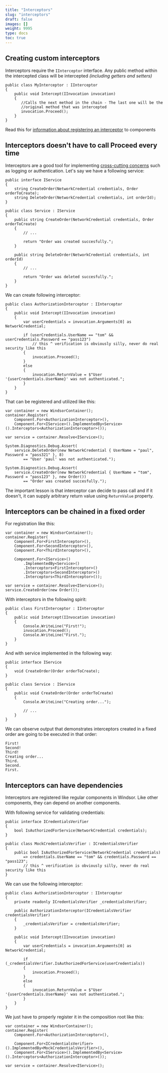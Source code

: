 ```yaml
---
title: "Interceptors"
slug: "interceptors"
draft: false
images: []
weight: 9995
type: docs
toc: true
---
```


## Creating custom interceptors
Interceptors require the `IInterceptor` interface. Any public method within the intercepted class will be intercepted _(including getters and setters)_

    public class MyInterceptor : IInterceptor
    {
        public void Intercept(IInvocation invocation)
        {
           //Calls the next method in the chain - The last one will be the 
           //original method that was intercepted
           invocation.Proceed();
        }
    }

Read this for [information about registering an interceptor][1] to components


  [1]: https://www.wikiod.com/castle-windsor/installers#Interceptors

## Interceptors doesn't have to call Proceed every time
Interceptors are a good tool for implementing [cross-cutting concerns](https://en.wikipedia.org/wiki/Cross-cutting_concern) such as logging or authentication. Let's say we have a following service:

    public interface IService
    {
        string CreateOrder(NetworkCredential credentials, Order orderToCreate);
        string DeleteOrder(NetworkCredential credentials, int orderId);
    }

    public class Service : IService
    {
        public string CreateOrder(NetworkCredential credentials, Order orderToCreate)
        {
            // ...

            return "Order was created succesfully.";
        }

        public string DeleteOrder(NetworkCredential credentials, int orderId)
        {
            // ...

            return "Order was deleted succesfully.";
        }
    }

We can create following interceptor:

    public class AuthorizationInterceptor : IInterceptor
    {
        public void Intercept(IInvocation invocation)
        {
            var userCredentials = invocation.Arguments[0] as NetworkCredential;
            
            if (userCredentials.UserName == "tom" && userCredentials.Password == "pass123")
                // this ^ verification is obviously silly, never do real security like this
            {
                invocation.Proceed();
            }
            else
            {
                invocation.ReturnValue = $"User '{userCredentials.UserName}' was not authenticated.";
            }
        }
    }

That can be registered and utilized like this:

    var container = new WindsorContainer();
    container.Register(
        Component.For<AuthorizationInterceptor>(),
        Component.For<IService>().ImplementedBy<Service>().Interceptors<AuthorizationInterceptor>());

    var service = container.Resolve<IService>();

    System.Diagnostics.Debug.Assert(
        service.DeleteOrder(new NetworkCredential { UserName = "paul", Password = "pass321" }, 8)
            == "User 'paul' was not authenticated.");

    System.Diagnostics.Debug.Assert(
        service.CreateOrder(new NetworkCredential { UserName = "tom", Password = "pass123" }, new Order())
            == "Order was created succesfully.");

The important lesson is that interceptor can decide to pass call and if it doesn't, it can supply arbitrary return value using `ReturnValue` property.

## Interceptors can be chained in a fixed order
For registration like this:

    var container = new WindsorContainer();
    container.Register(
        Component.For<FirstInterceptor>(),
        Component.For<SecondInterceptor>(),
        Component.For<ThirdInterceptor>(),

        Component.For<IService>()
            .ImplementedBy<Service>()
            .Interceptors<FirstInterceptor>()
            .Interceptors<SecondInterceptor>()
            .Interceptors<ThirdInterceptor>());

    var service = container.Resolve<IService>();
    service.CreateOrder(new Order());

With interceptors in the following spirit:

    public class FirstInterceptor : IInterceptor
    {
        public void Intercept(IInvocation invocation)
        {
            Console.WriteLine("First!");
            invocation.Proceed();
            Console.WriteLine("First.");
        }
    }

And with service implemented in the following way:

    public interface IService
    {
        void CreateOrder(Order orderToCreate);
    }

    public class Service : IService
    {
        public void CreateOrder(Order orderToCreate)
        {
            Console.WriteLine("Creating order...");

            // ...
        }
    }

We can observe output that demonstrates interceptors created in a fixed order are going to be executed in that order:

    First!
    Second!
    Third!
    Creating order...
    Third.
    Second.
    First.

## Interceptors can have dependencies
Interceptors are registered like regular components in Windsor. Like other components, they can depend on another components.

With following service for validating credentials:

    public interface ICredentialsVerifier
    {
        bool IsAuthorizedForService(NetworkCredential credentials);
    }

    public class MockCredentialsVerifier : ICredentialsVerifier
    {
        public bool IsAuthorizedForService(NetworkCredential credentials)
            => credentials.UserName == "tom" && credentials.Password == "pass123";
            // this ^ verification is obviously silly, never do real security like this
    }

We can use the following interceptor:

    public class AuthorizationInterceptor : IInterceptor
    {
        private readonly ICredentialsVerifier _credentialsVerifier;

        public AuthorizationInterceptor(ICredentialsVerifier credentialsVerifier)
        {
            _credentialsVerifier = credentialsVerifier;
        }

        public void Intercept(IInvocation invocation)
        {
            var userCredentials = invocation.Arguments[0] as NetworkCredential;

            if (_credentialsVerifier.IsAuthorizedForService(userCredentials))
            {
                invocation.Proceed();
            }
            else
            {
                invocation.ReturnValue = $"User '{userCredentials.UserName}' was not authenticated.";
            }
        }
    }

We just have to properly register it in the composition root like this:

    var container = new WindsorContainer();
    container.Register(
        Component.For<AuthorizationInterceptor>(),

        Component.For<ICredentialsVerifier>().ImplementedBy<MockCredentialsVerifier>(),
        Component.For<IService>().ImplementedBy<Service>().Interceptors<AuthorizationInterceptor>());

    var service = container.Resolve<IService>();

